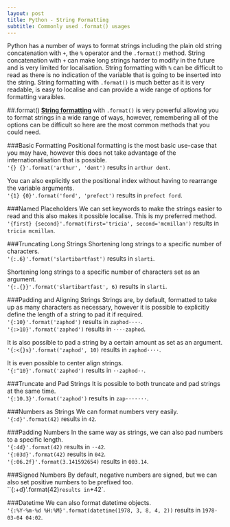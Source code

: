 ```yaml
---
layout: post
title: Python - String Formatting
subtitle: Commonly used .format() usages
---
```


Python has a number of ways to format strings including the plain old string concatenation with `+`, the `%` operator and the `.format()` method. String concatenation with `+` can make long strings harder to modify in the future and is very limited for localisation. String formatting with `%` can be difficult to read as there is no indication of the variable that is going to be inserted into the string. String formatting with `.format()` is much better as it is very readable, is easy to localise and can provide a wide range of options for formatting varaibles.

##.format() 
[**String formatting**](https://docs.python.org/2/library/stdtypes.html#str.format) with `.format()` is very powerful allowing you to format strings in a wide range of ways, however, remembering all of the options can be difficult so here are the most common methods that you could need. 

###Basic Formatting
Positional formatting is the most basic use-case that you may have, however this does not take advantage of the internationalisation that is possible.  
`'{} {}'.format('arthur', 'dent')` results in `arthur dent`.

You can also explicitly set the positional index without having to rearrange the variable arguments.  
`'{1} {0}'.format('ford', 'prefect')` results in `prefect ford`.

###Named Placeholders
We can set keywords to make the strings easier to read and this also makes it possible localise. This is my preferred method.  
`'{first} {second}'.format(first='tricia', second='mcmillan')` results in `tricia mcmillan`.

###Truncating Long Strings
Shortening long strings to a specific number of characters.  
`'{:.6}'.format('slartibartfast')` results in `slarti`.

Shortening long strings to a specific number of characters set as an argument.  
`'{:.{}}'.format('slartibartfast', 6)` results in `slarti`.

###Padding and Aligning Strings
Strings are, by default, formatted to take up as many characters as necessary, however it is possible to explicitly define the length of a string to pad it if required.  
`'{:10}'.format('zaphod')` results in `zaphod⋅⋅⋅⋅`.  
`'{:>10}'.format('zaphod')` results in `⋅⋅⋅⋅zaphod`.

It is also possible to pad a string by a certain amount as set as an argument.  
`'{:<{}s}'.format('zaphod', 10)` results in `zaphod⋅⋅⋅⋅`.

It is even possible to center align strings.  
`'{:^10}'.format('zaphod')` results in `⋅⋅zaphod⋅⋅`.

###Truncate and Pad Strings
It is possible to both truncate and pad strings at the same time.  
`'{:10.3}'.format('zaphod')` results in `zap⋅⋅⋅⋅⋅⋅⋅`.

###Numbers as Strings
We can format numbers very easily.  
`'{:d}'.format(42)` results in `42`.

###Padding Numbers
In the same way as strings, we can also pad numbers to a specific length.  
`'{:4d}'.format(42)` results in `⋅⋅42`.  
`'{:03d}'.format(42)` results in `042`.  
`'{:06.2f}'.format(3.141592654)` results in `003.14`.

###Signed Numbers
By default, negative numbers are signed, but we can also set positive numbers to be prefixed too.  
``{:+d}'.format(42)` results in `+42`.

###Datetime
We can also format datetime objects.  
`'{:%Y-%m-%d %H:%M}'.format(datetime(1978, 3, 8, 4, 2))` results in `1978-03-04 04:02`.
